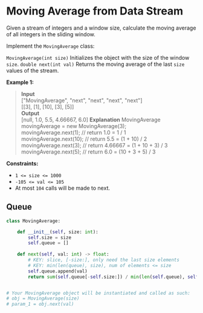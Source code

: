 # Moving Average from Data Stream


Given a stream of integers and a window size, calculate the moving average of all integers in the sliding window.

Implement the `MovingAverage` class:

`MovingAverage(int size)` Initializes the object with the size of the window `size`.
`double next(int val)` Returns the moving average of the last `size` values of the stream.
 

**Example 1:**

>**Input**  
["MovingAverage", "next", "next", "next", "next"]  
[[3], [1], [10], [3], [5]]  
**Output**  
[null, 1.0, 5.5, 4.66667, 6.0]
**Explanation**
MovingAverage movingAverage = new MovingAverage(3);    
movingAverage.next(1); // return 1.0 = 1 / 1  
movingAverage.next(10); // return 5.5 = (1 + 10) / 2  
movingAverage.next(3); // return 4.66667 = (1 + 10 + 3) / 3  
movingAverage.next(5); // return 6.0 = (10 + 3 + 5) / 3  
 

**Constraints:**

* `1 <= size <= 1000`
* `-105 <= val <= 105`
* At most `104` calls will be made to next.


## Queue
```python
class MovingAverage:

    def __init__(self, size: int):
        self.size = size
        self.queue = []
        
    def next(self, val: int) -> float:
        # KEY: slice, [-size:], only need the last size elements
        # KEY: min(len(queue), size), num of elements <= size
        self.queue.append(val)
        return sum(self.queue[-self.size:]) / min(len(self.queue), self.size)


# Your MovingAverage object will be instantiated and called as such:
# obj = MovingAverage(size)
# param_1 = obj.next(val)
```
